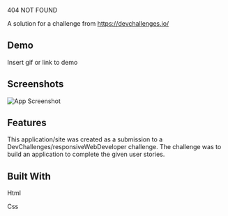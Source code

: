 404 NOT FOUND

A solution for a challenge from https://devchallenges.io/

## Demo

Insert gif or link to demo

## Screenshots

![App Screenshot](https://via.placeholder.com/468x300?text=App+Screenshot+Here)

## Features

This application/site was created as a submission to a DevChallenges/responsiveWebDeveloper challenge. The challenge was to build an application to complete the given user stories.

## Built With

Html

Css
